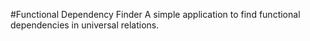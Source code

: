 #Functional Dependency Finder
A simple application to find functional dependencies in universal relations.
